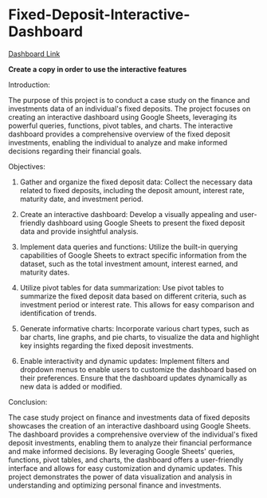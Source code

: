 # Fixed-Deposit-Interactive-Dashboard
[Dashboard Link](https://docs.google.com/spreadsheets/d/1Uyg939B63iQwhb_ML0QVxVG0gZVIXGUzPvw9m3clqMw/edit?usp=sharing)

**Create a copy in order to use the interactive features**

Introduction:


The purpose of this project is to conduct a case study on the finance and investments data of an individual's fixed deposits. The project focuses on creating an interactive dashboard using Google Sheets, leveraging its powerful queries, functions, pivot tables, and charts. The interactive dashboard provides a comprehensive overview of the fixed deposit investments, enabling the individual to analyze and make informed decisions regarding their financial goals.


Objectives:


1. Gather and organize the fixed deposit data: Collect the necessary data related to fixed deposits, including the deposit amount, interest rate, maturity date, and investment period.

2. Create an interactive dashboard: Develop a visually appealing and user-friendly dashboard using Google Sheets to present the fixed deposit data and provide insightful analysis.

3. Implement data queries and functions: Utilize the built-in querying capabilities of Google Sheets to extract specific information from the dataset, such as the total investment amount, interest earned, and maturity dates.

4. Utilize pivot tables for data summarization: Use pivot tables to summarize the fixed deposit data based on different criteria, such as investment period or interest rate. This allows for easy comparison and identification of trends.

5. Generate informative charts: Incorporate various chart types, such as bar charts, line graphs, and pie charts, to visualize the data and highlight key insights regarding the fixed deposit investments.

6. Enable interactivity and dynamic updates: Implement filters and dropdown menus to enable users to customize the dashboard based on their preferences. Ensure that the dashboard updates dynamically as new data is added or modified.


Conclusion:


The case study project on finance and investments data of fixed deposits showcases the creation of an interactive dashboard using Google Sheets. The dashboard provides a comprehensive overview of the individual's fixed deposit investments, enabling them to analyze their financial performance and make informed decisions. By leveraging Google Sheets' queries, functions, pivot tables, and charts, the dashboard offers a user-friendly interface and allows for easy customization and dynamic updates. This project demonstrates the power of data visualization and analysis in understanding and optimizing personal finance and investments.
